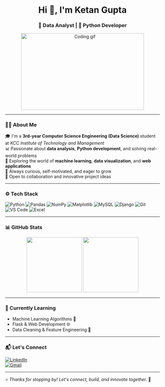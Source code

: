 <h1 align="center">Hi 👋, I'm Ketan Gupta</h1>
<h3 align="center">🚀 Data Analyst | 🐍 Python Developer</h3>

<p align="center">
  <img src="https://media.giphy.com/media/qgQUggAC3Pfv687qPC/giphy.gif" width="400" height="250" alt="Coding gif"/>
</p>

---

### 🧑‍💻 About Me

🎓 I'm a **3rd-year Computer Science Engineering (Data Science)** student at *KCC Institute of Technology and Management*  
📊 Passionate about **data analysis**, **Python development**, and solving real-world problems  
🚀 Exploring the world of **machine learning**, **data visualization**, and **web applications**  
🧠 Always curious, self-motivated, and eager to grow  
🤝 Open to collaboration and innovative project ideas

---

### ⚙️ Tech Stack

![Python](https://img.shields.io/badge/-Python-3776AB?style=for-the-badge&logo=python&logoColor=white)
![Pandas](https://img.shields.io/badge/-Pandas-150458?style=for-the-badge&logo=pandas&logoColor=white)
![NumPy](https://img.shields.io/badge/-NumPy-013243?style=for-the-badge&logo=numpy)
![Matplotlib](https://img.shields.io/badge/-Matplotlib-11557C?style=for-the-badge&logo=matplotlib&logoColor=white)
![MySQL](https://img.shields.io/badge/-MySQL-005C84?style=for-the-badge&logo=mysql&logoColor=white)
![Django](https://img.shields.io/badge/-Django-092E20?style=for-the-badge&logo=django&logoColor=white)
![Git](https://img.shields.io/badge/-Git-F05032?style=for-the-badge&logo=git&logoColor=white)
![VS Code](https://img.shields.io/badge/-VS%20Code-007ACC?style=for-the-badge&logo=visual-studio-code&logoColor=white)
![Excel](https://img.shields.io/badge/-Excel-217346?style=for-the-badge&logo=microsoft-excel&logoColor=white)

---

### 📊 GitHub Stats

<p align="center">
  <img src="https://github-readme-stats.vercel.app/api?username=imk3tan&show_icons=true&theme=tokyonight" height="180px"/>
  <img src="https://github-readme-stats.vercel.app/api/top-langs/?username=imk3tan&layout=compact&theme=tokyonight" height="180px"/>
</p>

---

### 🌱 Currently Learning

- Machine Learning Algorithms 🤖  
- Flask & Web Development 🌐  
- Data Cleaning & Feature Engineering 🧹  

---

### 📬 Let's Connect

[![LinkedIn](https://img.shields.io/badge/-LinkedIn-blue?style=for-the-badge&logo=linkedin&logoColor=white)](https://www.linkedin.com/in/ketangupta-)  
[![Gmail](https://img.shields.io/badge/-Gmail-D14836?style=for-the-badge&logo=gmail&logoColor=white)](mailto:ketangupta889@gmail.com)

---

⭐ *Thanks for stopping by! Let's connect, build, and innovate together.* 🚀
